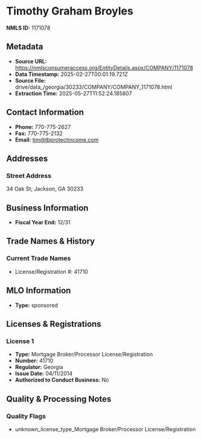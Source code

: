 # Timothy Graham Broyles

**NMLS ID:** 1171078

## Metadata
- **Source URL:** https://nmlsconsumeraccess.org/EntityDetails.aspx/COMPANY/1171078
- **Data Timestamp:** 2025-02-27T00:01:19.721Z
- **Source File:** drive/data_/georgia/30233/COMPANY/COMPANY_1171078.html
- **Extraction Time:** 2025-05-27T11:52:24.185807

## Contact Information
- **Phone:** 770-775-2627
- **Fax:** 770-775-2132
- **Email:** tim@tbprotectincome.com

## Addresses
### Street Address
34 Oak St; Jackson, GA 30233

## Business Information
- **Fiscal Year End:** 12/31

## Trade Names & History
### Current Trade Names
- License/Registration #: 41710

## MLO Information
- **Type:** sponsored

## Licenses & Registrations

### License 1
- **Type:** Mortgage Broker/Processor License/Registration
- **Number:** 41710
- **Regulator:** Georgia
- **Issue Date:** 04/11/2014
- **Authorized to Conduct Business:** No

## Quality & Processing Notes
### Quality Flags
- unknown_license_type_Mortgage Broker/Processor License/Registration
